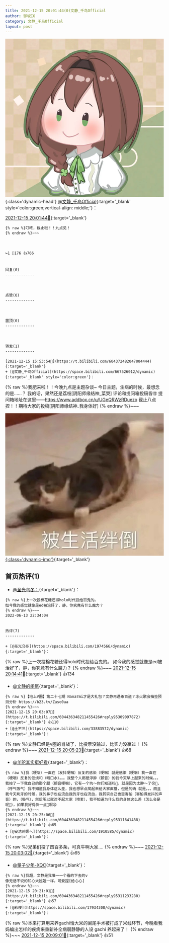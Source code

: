 ```yaml
---
title: 2021-12-15 20:01:44(0)文静_千鸟Official
author: 御坂IO
category: 文静_千鸟Official
layout: post
---
```


![img](/images/ac7482ed1b9a7f203dc68c0c4a77c488a27b108a.jpg){:class='dynamic-head'}
[@文静_千鸟Official](https://space.bilibili.com/667526012/dynamic){:target='_blank' style='color:green;vertical-align: middle;'}：

[2021-12-15 20:01:44🔗](https://t.bilibili.com/604436348211455426){:target='_blank'}

~~~
{% raw %}叮咚，截止啦！！九点见！
{% endraw %}~~~



↪️1 💬176 👍766


回复(0)
-------------



点赞(0)
-------------



置顶(0)
-------------



转发(1)
-------------

[2021-12-15 15:53:54🔗](https://t.bilibili.com/604372482047004444){:target='_blank'}
+ [@文静_千鸟Official](https://space.bilibili.com/667526012/dynamic){:target='_blank' style='color:green'}：
~~~
{% raw %}我肥来啦！！今晚九点是主题杂谈~
今日主题，生病的时候，最想念的是……？
我的话，果然还是荔枝[阴阳师缘结神_菜哭]
评论和提问箱投稿皆🉑
提问箱地址在这里——https://www.addbox.cn/u/UGeQRWzRDuezo
截止八点捏！！期待大家的投稿[阴阳师缘结神_我身体好]
{% endraw %}~~~


[![img](/images/77182b714529b478f36ee55daadef7d1de8c69f0.jpg){:class='dynamic-img'}](/images/77182b714529b478f36ee55daadef7d1de8c69f0.jpg){:target='_blank'}




首页热评(1)
-------------

+ [@圣光乌冬：](https://space.bilibili.com/1974566/dynamic){:target='_blank'}：
~~~
{% raw %}上一次投棉花糖还得holo时代投给百鬼的。
如今我的感觉就像是ed被治好了，静，你究竟有什么魔力？
{% endraw %}~~~
2022-06-13 22:34:04


热评(7)
-------------

+ [@圣光乌冬](https://space.bilibili.com/1974566/dynamic){:target='_blank'}：
~~~
{% raw %}上一次投棉花糖还得holo时代投给百鬼的。
如今我的感觉就像是ed被治好了，静，你究竟有什么魔力？
{% endraw %}~~~
[2021-12-15 20:14:41🔗](https://t.bilibili.com/604436348211455426#reply95310517216){:target='_blank'} 👍134
+ [@文静的阑尾](https://space.bilibili.com/41149486/dynamic){:target='_blank'}：
~~~
{% raw %}【地上V圈】第二十七期 Nana7mi才是大礼包？文静再遇茶百道？冰火歌会抽签预测分析 https://b23.tv/Zaso0aa
{% endraw %}~~~
[2021-12-15 20:03:07🔗](https://t.bilibili.com/604436348211455426#reply95309097872){:target='_blank'} 👍110
+ [@土不三](https://space.bilibili.com/33883572/dynamic){:target='_blank'}：
~~~
{% raw %}文静已经是v圈的肖战了，比投票没输过，比实力没赢过！
{% endraw %}~~~
[2021-12-15 20:05:23🔗](https://t.bilibili.com/604436348211455426#reply95309423936){:target='_blank'} 👍68
+ [@羊驼其实挺好看](https://space.bilibili.com/209274544/dynamic){:target='_blank'}：
~~~
{% raw %}我（哽咽）一直在（发抖哽咽）反复的感染（哽咽）就是感染（哽咽）我一直在（哽咽）反复的低烧和（咽口水）。。。我整个人都是浮肿（颤音）的我今天早上起来的时候。。。我按了一下我自己的那个腿（颤音哽咽），它有一个坑～你们知道吗🤕，就是因为太肿～了😢🤧，（呼气吸气）我不知道我身体这么差，我也想早点爬起来给大家直播，但是的确 就是。。。而且我今天刷牙的时候，我的鼻子也在流血我的牙也在流血，我其实自己也蛮害怕（害怕得发抖的声音）的，（吸气），然后所以就对不起大家（喷麦），我不知道为什么我的身体这么差（怎么会是呢🤔），如果我好得快一点🤧啊😫
{% endraw %}~~~
[2021-12-15 20:25:06🔗](https://t.bilibili.com/604436348211455426#reply95311641488){:target='_blank'} 👍65
+ [@安洁莉娜ヘ](https://space.bilibili.com/1910585/dynamic){:target='_blank'}：
~~~
{% raw %}兄弟们投了四百多条，可真牛啊大家....
{% endraw %}~~~
[2021-12-15 20:03:02🔗](https://t.bilibili.com/604436348211455426#reply95309165872){:target='_blank'} 👍65
+ [@量子少年-XQC](https://space.bilibili.com/156884624/dynamic){:target='_blank'}：
~~~
{% raw %}我超，文静是我唯一一个看的下去的v
像无话不说的知心大姐姐一样，可爱捏[给心心]
{% endraw %}~~~
[2021-12-15 20:21:01🔗](https://t.bilibili.com/604436348211455426#reply95311233280){:target='_blank'} 👍57
+ [@彩桉](https://space.bilibili.com/17934308/dynamic){:target='_blank'}：
~~~
{% raw %}本来打算用来养gachi恰大米的阑尾手术被打成了米线环节，今晚看我妈编出怎样的疾病来重新补全病弱静静的人设   gachi 养起来了！
{% endraw %}~~~
[2021-12-15 20:09:01🔗](https://t.bilibili.com/604436348211455426#reply95309933104){:target='_blank'} 👍51


